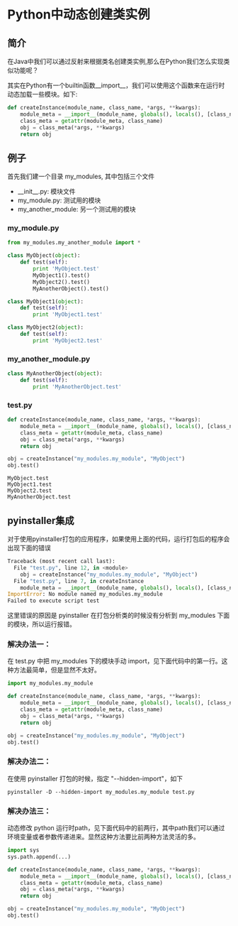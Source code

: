 # Python中动态创建类实例

## 简介

在Java中我们可以通过反射来根据类名创建类实例,那么在Python我们怎么实现类似功能呢？

其实在Python有一个builtin函数__import__，我们可以使用这个函数来在运行时动态加载一些模块。如下:

``` python
def createInstance(module_name, class_name, *args, **kwargs):
    module_meta = __import__(module_name, globals(), locals(), [class_name])
    class_meta = getattr(module_meta, class_name)
    obj = class_meta(*args, **kwargs)
    return obj
```

## 例子

首先我们建一个目录 my_modules, 其中包括三个文件
* \_\_init__.py: 模块文件
* my_module.py: 测试用的模块
* my_another_module: 另一个测试用的模块

### my_module.py

``` python
from my_modules.my_another_module import *

class MyObject(object):
    def test(self):
        print 'MyObject.test'
        MyObject1().test()
        MyObject2().test()
        MyAnotherObject().test()

class MyObject1(object):
    def test(self):
        print 'MyObject1.test'

class MyObject2(object):
    def test(self):
        print 'MyObject2.test'
```

### my_another_module.py

``` python
class MyAnotherObject(object):
    def test(self):
        print 'MyAnotherObject.test'
```

### test.py

``` python
def createInstance(module_name, class_name, *args, **kwargs):
    module_meta = __import__(module_name, globals(), locals(), [class_name])
    class_meta = getattr(module_meta, class_name)
    obj = class_meta(*args, **kwargs)
    return obj

obj = createInstance("my_modules.my_module", "MyObject")
obj.test()
```

``` shell
MyObject.test
MyObject1.test
MyObject2.test
MyAnotherObject.test
```

## pyinstaller集成

对于使用pyinstaller打包的应用程序，如果使用上面的代码，运行打包后的程序会出现下面的错误

``` python
Traceback (most recent call last):
  File "test.py", line 12, in <module>
    obj = createInstance("my_modules.my_module", "MyObject")
  File "test.py", line 7, in createInstance
    module_meta = __import__(module_name, globals(), locals(), [class_name])
ImportError: No module named my_modules.my_module
Failed to execute script test
```

这里错误的原因是 pyinstaller 在打包分析类的时候没有分析到 my_modules 下面的模块，所以运行报错。

### 解决办法一：

在 test.py 中把 my_modules 下的模块手动 import，见下面代码中的第一行。这种方法最简单，但是显然不太好。

``` python
import my_modules.my_module

def createInstance(module_name, class_name, *args, **kwargs):
    module_meta = __import__(module_name, globals(), locals(), [class_name])
    class_meta = getattr(module_meta, class_name)
    obj = class_meta(*args, **kwargs)
    return obj

obj = createInstance("my_modules.my_module", "MyObject")
obj.test()
```

### 解决办法二：

在使用 pyinstaller 打包的时候，指定 "--hidden-import"，如下

``` shell
pyinstaller -D --hidden-import my_modules.my_module test.py
```

### 解决办法三：

动态修改 python 运行时path，见下面代码中的前两行，其中path我们可以通过环境变量或者参数传递进来。显然这种方法要比前两种方法灵活的多。

``` python
import sys
sys.path.append(...)

def createInstance(module_name, class_name, *args, **kwargs):
    module_meta = __import__(module_name, globals(), locals(), [class_name])
    class_meta = getattr(module_meta, class_name)
    obj = class_meta(*args, **kwargs)
    return obj

obj = createInstance("my_modules.my_module", "MyObject")
obj.test()
```
